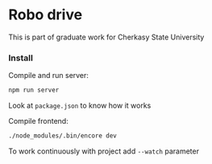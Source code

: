 # Robo drive

This is part of graduate work 
for Cherkasy State University

### Install

Compile and run server:

```bash
npm run server
```

Look at `package.json` to know how it works

Compile frontend:

```bash
./node_modules/.bin/encore dev
```

To work continuously with project 
add `--watch` parameter
